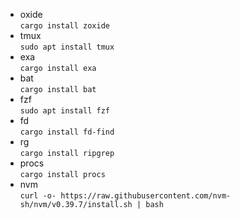 * oxide  
```cargo install zoxide```
* tmux  
```sudo apt install tmux```
* exa  
```cargo install exa```
* bat  
```cargo install bat```
* fzf  
```sudo apt install fzf```
* fd  
```cargo install fd-find```
* rg  
```cargo install ripgrep```
* procs  
```cargo install procs```
* nvm  
```curl -o- https://raw.githubusercontent.com/nvm-sh/nvm/v0.39.7/install.sh | bash```
